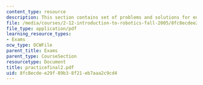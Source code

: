 ```yaml
---
content_type: resource
description: This section contains set of problems and solutions for end-of-term exam.
file: /media/courses/2-12-introduction-to-robotics-fall-2005/8fc8ecdee29f89b38f21eb7aaa2c9cd4_practicefinal2.pdf
file_type: application/pdf
learning_resource_types:
- Exams
ocw_type: OCWFile
parent_title: Exams
parent_type: CourseSection
resourcetype: Document
title: practicefinal2.pdf
uid: 8fc8ecde-e29f-89b3-8f21-eb7aaa2c9cd4
---
```

